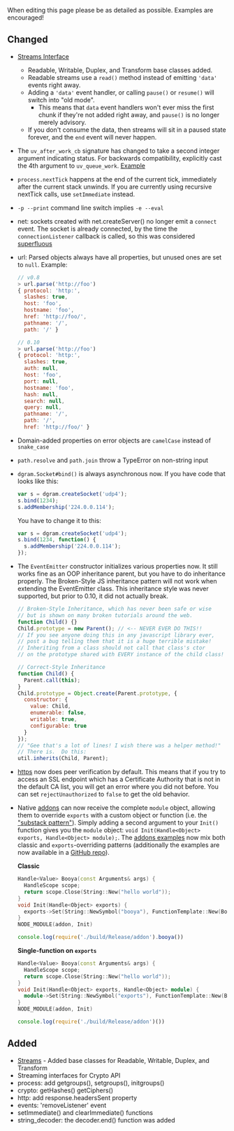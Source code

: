 When editing this page please be as detailed as possible. Examples are encouraged!

## Changed

* [Streams Interface](https://github.com/joyent/node/blob/master/doc/api/stream.markdown)
  * Readable, Writable, Duplex, and Transform base classes added.
  * Readable streams use a `read()` method instead of emitting `'data'` events right away.
  * Adding a `'data'` event handler, or calling `pause()` or `resume()` will switch into "old mode".
    * This means that `data` event handlers won't ever miss the first chunk if they're not added right away, and `pause()` is no longer merely advisory.
  * If you don't consume the data, then streams will sit in a paused state forever, and the `end` event will never happen.
* The `uv_after_work_cb` signature has changed to take a second integer argument indicating status.  For backwards compatibility, explicitly cast the 4th argument to `uv_queue_work`.  [Example](https://github.com/rbranson/node-ffi/commit/fdeff41ae8b1cca31d4707d7b61253c45181b8fa)
* `process.nextTick` happens at the end of the current tick, immediately after the current stack unwinds.  If you are currently using recursive nextTick calls, use `setImmediate` instead.
* `-p --print` command line switch implies `-e --eval`
* net: sockets created with net.createServer() no longer emit a `connect` event.  The socket is already connected, by the time the `connectionListener` callback is called, so this was considered [superfluous](https://github.com/joyent/node/commit/c11612026fa28f7aedc60c577120f87d86fc15bf#lib/net.js)
* url: Parsed objects always have all properties, but unused ones are set to `null`.  Example:

    ``` js
    // v0.8
    > url.parse('http://foo')
    { protocol: 'http:',
      slashes: true,
      host: 'foo',
      hostname: 'foo',
      href: 'http://foo/',
      pathname: '/',
      path: '/' }
    
    // 0.10
    > url.parse('http://foo')
    { protocol: 'http:',
      slashes: true,
      auth: null,
      host: 'foo',
      port: null,
      hostname: 'foo',
      hash: null,
      search: null,
      query: null,
      pathname: '/',
      path: '/',
      href: 'http://foo/' }
    ```
* Domain-added properties on error objects are `camelCase` instead of `snake_case`
* `path.resolve` and `path.join` throw a TypeError on non-string input
* `dgram.Socket#bind()` is always asynchronous now. If you have code that looks like this:             

    ```javascript                                                                             
    var s = dgram.createSocket('udp4');
    s.bind(1234);
    s.addMembership('224.0.0.114');
    ```
                                                                                        
    You have to change it to this:                                                      
    
    ```javascript                                                                             
    var s = dgram.createSocket('udp4');
    s.bind(1234, function() {
      s.addMembership('224.0.0.114');
    });
    ```
* The `EventEmitter` constructor initializes various properties now.  It still works fine as an OOP inheritance parent, but you have to do inheritance properly.  The Broken-Style JS inheritance pattern will not work when extending the EventEmitter class.  This inheritance style was never supported, but prior to 0.10, it did not actually break.

    ```javascript
    // Broken-Style Inheritance, which has never been safe or wise
    // but is shown on many broken tutorials around the web.
    function Child() {}
    Child.prototype = new Parent(); // <-- NEVER EVER DO THIS!!
    // If you see anyone doing this in any javascript library ever,
    // post a bug telling them that it is a huge terrible mistake!
    // Inheriting from a class should not call that class's ctor
    // on the prototype shared with EVERY instance of the child class!

    // Correct-Style Inheritance
    function Child() {
      Parent.call(this);
    }
    Child.prototype = Object.create(Parent.prototype, {
      constructor: {
        value: Child,
        enumerable: false,
        writable: true,
        configurable: true
      }
    });
    // "Gee that's a lot of lines! I wish there was a helper method!"
    // There is.  Do this:
    util.inherits(Child, Parent);
    ```
* [https](http://nodejs.org/docs/latest/api/https.html) now does peer verification by default. This means that if you try to access an SSL endpoint which has a Certificate Authority that is not in the default CA list, you will get an error where you did not before. You can set `rejectUnauthorized` to `false` to get the old behavior.
* Native [addons](http://nodejs.org/docs/latest/api/addons.html) can now receive the complete `module` object, allowing them to override `exports` with a custom object or function (i.e. the ["substack pattern"](https://twitter.com/n8agrin/status/261151288685907968)). Simply adding a second argument to your `Init()` function gives you the `module` object: `void Init(Handle<Object> exports, Handle<Object> module);`. The [addons examples](https://github.com/rvagg/node-addon-examples) now mix both classic and `exports`-overriding patterns (additionally the examples are now available in a [GitHub repo](https://github.com/rvagg/node-addon-examples)).

    **Classic**

    ```c++
    Handle<Value> Booya(const Arguments& args) {
      HandleScope scope;
      return scope.Close(String::New("hello world"));
    }
    void Init(Handle<Object> exports) {
      exports->Set(String::NewSymbol("booya"), FunctionTemplate::New(Booya)->GetFunction());
    }
    NODE_MODULE(addon, Init)
    ```

    ```js
    console.log(require('./build/Release/addon').booya())
    ```

    **Single-function on `exports`**

    ```c++
    Handle<Value> Booya(const Arguments& args) {
      HandleScope scope;
      return scope.Close(String::New("hello world"));
    }
    void Init(Handle<Object> exports, Handle<Object> module) {
      module->Set(String::NewSymbol("exports"), FunctionTemplate::New(Booya)->GetFunction());
    }
    NODE_MODULE(addon, Init)
    ```

    ```js
    console.log(require('./build/Release/addon')())
    ```

## Added

* [Streams](https://github.com/joyent/node/blob/master/doc/api/stream.markdown) - Added base classes for Readable, Writable, Duplex, and Transform
* Streaming interfaces for Crypto API
* process: add getgroups(), setgroups(), initgroups()
* crypto: getHashes() getCiphers()
* http: add response.headersSent property
* events: 'removeListener' event
* setImmediate() and clearImmediate() functions
* string_decoder: the decoder.end() function was added